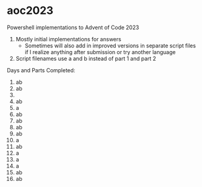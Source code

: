 # aoc2023
Powershell implementations to Advent of Code 2023
1. Mostly initial implementations for answers
   * Sometimes will also add in improved versions in separate script files if I realize anything after submission or try another language
1. Script filenames use a and b instead of part 1 and part 2

Days and Parts Completed:
01. ab
02. ab
03. 
04. ab
05. a
06. ab
07. ab
08. ab
09. ab
10. a
11. ab
12. a
13. a
14. a
15. ab
16. ab